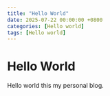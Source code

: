 ```yaml
---
title: "Hello World"
date: 2025-07-22 00:00:00 +0800
categories: [Hello world]
tags: [Hello world]
---
```


# Hello World

Hello world this my personal blog.